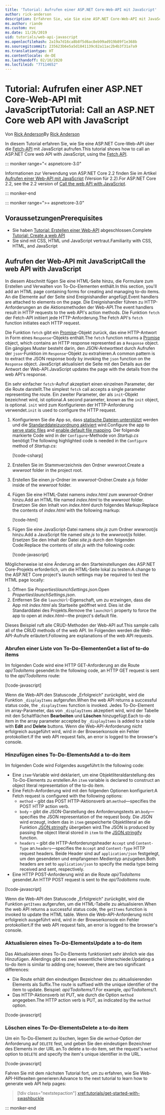 ```yaml
---
title: 'Tutorial: Aufrufen einer ASP.NET Core-Web-API mit JavaScript'
author: rick-anderson
description: Erfahren Sie, wie Sie eine ASP.NET Core-Web-API mit JavaScript aufrufen.
ms.author: riande
ms.custom: mvc
ms.date: 11/26/2019
uid: tutorials/web-api-javascript
ms.openlocfilehash: 2a19a7d16ca8b8f5d6ac8eb99ad919b89f1e368b
ms.sourcegitcommit: 235623b6e5a5d1841139c82a11ac2b4b3f31a7a9
ms.translationtype: HT
ms.contentlocale: de-DE
ms.lasthandoff: 02/10/2020
ms.locfileid: "77114652"
---
```

# <a name="tutorial-call-an-aspnet-core-web-api-with-javascript"></a><span data-ttu-id="e2ba8-103">Tutorial: Aufrufen einer ASP.NET Core-Web-API mit JavaScript</span><span class="sxs-lookup"><span data-stu-id="e2ba8-103">Tutorial: Call an ASP.NET Core web API with JavaScript</span></span>

<span data-ttu-id="e2ba8-104">Von [Rick Anderson](https://twitter.com/RickAndMSFT)</span><span class="sxs-lookup"><span data-stu-id="e2ba8-104">By [Rick Anderson](https://twitter.com/RickAndMSFT)</span></span>

<span data-ttu-id="e2ba8-105">In diesem Tutorial erfahren Sie, wie Sie eine ASP.NET Core-Web-API über die [Fetch-API](https://developer.mozilla.org/docs/Web/API/Fetch_API) mit JavaScript aufrufen.</span><span class="sxs-lookup"><span data-stu-id="e2ba8-105">This tutorial shows how to call an ASP.NET Core web API with JavaScript, using the [Fetch API](https://developer.mozilla.org/docs/Web/API/Fetch_API).</span></span>

::: moniker range="< aspnetcore-3.0"

<span data-ttu-id="e2ba8-106">Informationen zur Verwendung von ASP.NET Core 2.2 finden Sie im Artikel [Aufrufen einer Web-API mit JavaScript](xref:tutorials/first-web-api#call-the-web-api-with-javascript) (Version für 2.2).</span><span class="sxs-lookup"><span data-stu-id="e2ba8-106">For ASP.NET Core 2.2, see the 2.2 version of [Call the web API with JavaScript](xref:tutorials/first-web-api#call-the-web-api-with-javascript).</span></span>

::: moniker-end

::: moniker range=">= aspnetcore-3.0"

## <a name="prerequisites"></a><span data-ttu-id="e2ba8-107">Voraussetzungen</span><span class="sxs-lookup"><span data-stu-id="e2ba8-107">Prerequisites</span></span>

* <span data-ttu-id="e2ba8-108">Sie haben [Tutorial: Erstellen einer Web-API](xref:tutorials/first-web-api) abgeschlossen.</span><span class="sxs-lookup"><span data-stu-id="e2ba8-108">Complete [Tutorial: Create a web API](xref:tutorials/first-web-api)</span></span>
* <span data-ttu-id="e2ba8-109">Sie sind mit CSS, HTML und JavaScript vertraut.</span><span class="sxs-lookup"><span data-stu-id="e2ba8-109">Familiarity with CSS, HTML, and JavaScript</span></span>

## <a name="call-the-web-api-with-javascript"></a><span data-ttu-id="e2ba8-110">Aufrufen der Web-API mit JavaScript</span><span class="sxs-lookup"><span data-stu-id="e2ba8-110">Call the web API with JavaScript</span></span>

<span data-ttu-id="e2ba8-111">In diesem Abschnitt fügen Sie eine HTML-Seite hinzu, die Formulare zum Erstellen und Verwalten von To-Do-Elementen enthält.</span><span class="sxs-lookup"><span data-stu-id="e2ba8-111">In this section, you'll add an HTML page containing forms for creating and managing to-do items.</span></span> <span data-ttu-id="e2ba8-112">An die Elemente auf der Seite sind Ereignishandler angefügt.</span><span class="sxs-lookup"><span data-stu-id="e2ba8-112">Event handlers are attached to elements on the page.</span></span> <span data-ttu-id="e2ba8-113">Die Ereignishandler führen zu HTTP-Anforderungen an die Aktionsmethoden der Web-API.</span><span class="sxs-lookup"><span data-stu-id="e2ba8-113">The event handlers result in HTTP requests to the web API's action methods.</span></span> <span data-ttu-id="e2ba8-114">Die Funktion `fetch` der Fetch-API initiiert jede HTTP-Anforderung.</span><span class="sxs-lookup"><span data-stu-id="e2ba8-114">The Fetch API's `fetch` function initiates each HTTP request.</span></span>

<span data-ttu-id="e2ba8-115">Die Funktion `fetch` gibt ein [Promise](https://developer.mozilla.org/docs/Web/JavaScript/Reference/Global_Objects/Promise)-Objekt zurück, das eine HTTP-Antwort in Form eines `Response`-Objekts enthält.</span><span class="sxs-lookup"><span data-stu-id="e2ba8-115">The `fetch` function returns a [Promise](https://developer.mozilla.org/docs/Web/JavaScript/Reference/Global_Objects/Promise) object, which contains an HTTP response represented as a `Response` object.</span></span> <span data-ttu-id="e2ba8-116">Ein gängiges Muster besteht darin, den JSON-Antworttext durch Aufrufen der `json`-Funktion im `Response`-Objekt zu extrahieren.</span><span class="sxs-lookup"><span data-stu-id="e2ba8-116">A common pattern is to extract the JSON response body by invoking the `json` function on the `Response` object.</span></span> <span data-ttu-id="e2ba8-117">JavaScript aktualisiert die Seite mit den Details aus der Antwort der Web-API.</span><span class="sxs-lookup"><span data-stu-id="e2ba8-117">JavaScript updates the page with the details from the web API's response.</span></span>

<span data-ttu-id="e2ba8-118">Ein sehr einfacher `fetch`-Aufruf akzeptiert einen einzelnen Parameter, der die Route darstellt.</span><span class="sxs-lookup"><span data-stu-id="e2ba8-118">The simplest `fetch` call accepts a single parameter representing the route.</span></span> <span data-ttu-id="e2ba8-119">Ein zweiter Parameter, der als `init`-Objekt bezeichnet wird, ist optional.</span><span class="sxs-lookup"><span data-stu-id="e2ba8-119">A second parameter, known as the `init` object, is optional.</span></span> <span data-ttu-id="e2ba8-120">`init` wird zum Konfigurieren der HTTP-Anforderung verwendet.</span><span class="sxs-lookup"><span data-stu-id="e2ba8-120">`init` is used to configure the HTTP request.</span></span>

1. <span data-ttu-id="e2ba8-121">Konfigurieren Sie die App so, dass [statische Dateien unterstützt](/dotnet/api/microsoft.aspnetcore.builder.staticfileextensions.usestaticfiles#Microsoft_AspNetCore_Builder_StaticFileExtensions_UseStaticFiles_Microsoft_AspNetCore_Builder_IApplicationBuilder_) werden und die [Standarddateizuordnung aktiviert](/dotnet/api/microsoft.aspnetcore.builder.defaultfilesextensions.usedefaultfiles#Microsoft_AspNetCore_Builder_DefaultFilesExtensions_UseDefaultFiles_Microsoft_AspNetCore_Builder_IApplicationBuilder_) wird.</span><span class="sxs-lookup"><span data-stu-id="e2ba8-121">Configure the app to [serve static files](/dotnet/api/microsoft.aspnetcore.builder.staticfileextensions.usestaticfiles#Microsoft_AspNetCore_Builder_StaticFileExtensions_UseStaticFiles_Microsoft_AspNetCore_Builder_IApplicationBuilder_) and [enable default file mapping](/dotnet/api/microsoft.aspnetcore.builder.defaultfilesextensions.usedefaultfiles#Microsoft_AspNetCore_Builder_DefaultFilesExtensions_UseDefaultFiles_Microsoft_AspNetCore_Builder_IApplicationBuilder_).</span></span> <span data-ttu-id="e2ba8-122">Der folgende markierte Code wird in der `Configure`-Methode von *Startup.cs* benötigt:</span><span class="sxs-lookup"><span data-stu-id="e2ba8-122">The following highlighted code is needed in the `Configure` method of *Startup.cs*:</span></span>

    [!code-csharp[](first-web-api/samples/3.0/TodoApi/StartupJavaScript.cs?highlight=8-9&name=snippet_configure)]

1. <span data-ttu-id="e2ba8-123">Erstellen Sie im Stammverzeichnis den Ordner *wwwroot*.</span><span class="sxs-lookup"><span data-stu-id="e2ba8-123">Create a *wwwroot* folder in the project root.</span></span>

1. <span data-ttu-id="e2ba8-124">Erstellen Sie einen *js*-Ordner im *wwwroot*-Ordner.</span><span class="sxs-lookup"><span data-stu-id="e2ba8-124">Create a *js* folder inside of the *wwwroot* folder.</span></span>

1. <span data-ttu-id="e2ba8-125">Fügen Sie eine HTML-Datei namens *index.html* zum *wwwroot*-Ordner hinzu.</span><span class="sxs-lookup"><span data-stu-id="e2ba8-125">Add an HTML file named *index.html* to the *wwwroot* folder.</span></span> <span data-ttu-id="e2ba8-126">Ersetzen Sie den Inhalt von *index.html* durch folgendes Markup:</span><span class="sxs-lookup"><span data-stu-id="e2ba8-126">Replace the contents of *index.html* with the following markup:</span></span>

    [!code-html[](first-web-api/samples/3.0/TodoApi/wwwroot/index.html)]

1. <span data-ttu-id="e2ba8-127">Fügen Sie eine JavaScript-Datei namens *site.js* zum Ordner *wwwroot/js* hinzu.</span><span class="sxs-lookup"><span data-stu-id="e2ba8-127">Add a JavaScript file named *site.js* to the *wwwroot/js* folder.</span></span> <span data-ttu-id="e2ba8-128">Ersetzen Sie den Inhalt der Datei *site.js* durch den folgenden Code:</span><span class="sxs-lookup"><span data-stu-id="e2ba8-128">Replace the contents of *site.js* with the following code:</span></span>

    [!code-javascript[](first-web-api/samples/3.0/TodoApi/wwwroot/js/site.js?name=snippet_SiteJs)]

<span data-ttu-id="e2ba8-129">Möglicherweise ist eine Änderung an den Starteinstellungen des ASP.NET Core-Projekts erforderlich, um die HTML-Seite lokal zu testen:</span><span class="sxs-lookup"><span data-stu-id="e2ba8-129">A change to the ASP.NET Core project's launch settings may be required to test the HTML page locally:</span></span>

1. <span data-ttu-id="e2ba8-130">Öffnen Sie *Properties\launchSettings.json*.</span><span class="sxs-lookup"><span data-stu-id="e2ba8-130">Open *Properties\launchSettings.json*.</span></span>
1. <span data-ttu-id="e2ba8-131">Entfernen Sie die `launchUrl`-Eigenschaft, um zu erzwingen, dass die App mit *index.html* als Startseite geöffnet wird. Dies ist die Standarddatei des Projekts.</span><span class="sxs-lookup"><span data-stu-id="e2ba8-131">Remove the `launchUrl` property to force the app to open at *index.html*&mdash;the project's default file.</span></span>

<span data-ttu-id="e2ba8-132">Dieses Beispiel ruft alle CRUD-Methoden der Web-API auf.</span><span class="sxs-lookup"><span data-stu-id="e2ba8-132">This sample calls all of the CRUD methods of the web API.</span></span> <span data-ttu-id="e2ba8-133">Im Folgenden werden die Web-API-Aufrufe erläutert.</span><span class="sxs-lookup"><span data-stu-id="e2ba8-133">Following are explanations of the web API requests.</span></span>

### <a name="get-a-list-of-to-do-items"></a><span data-ttu-id="e2ba8-134">Abrufen einer Liste von To-Do-Elementen</span><span class="sxs-lookup"><span data-stu-id="e2ba8-134">Get a list of to-do items</span></span>

<span data-ttu-id="e2ba8-135">Im folgenden Code wird eine HTTP GET-Anforderung an die Route *api/TodoItems* gesendet:</span><span class="sxs-lookup"><span data-stu-id="e2ba8-135">In the following code, an HTTP GET request is sent to the *api/TodoItems* route:</span></span>

[!code-javascript[](first-web-api/samples/3.0/TodoApi/wwwroot/js/site.js?name=snippet_GetItems)]

<span data-ttu-id="e2ba8-136">Wenn die Web-API den Statuscode „Erfolgreich“ zurückgibt, wird die Funktion `_displayItems` aufgerufen.</span><span class="sxs-lookup"><span data-stu-id="e2ba8-136">When the web API returns a successful status code, the `_displayItems` function is invoked.</span></span> <span data-ttu-id="e2ba8-137">Jedes To-Do-Element im array-Parameter, das von `_displayItems` akzeptiert wird, wird der Tabelle mit den Schaltflächen **Bearbeiten** und **Löschen** hinzugefügt.</span><span class="sxs-lookup"><span data-stu-id="e2ba8-137">Each to-do item in the array parameter accepted by `_displayItems` is added to a table with **Edit** and **Delete** buttons.</span></span> <span data-ttu-id="e2ba8-138">Wenn die Web-API-Anforderung nicht erfolgreich ausgeführt wird, wird in der Browserkonsole ein Fehler protokolliert.</span><span class="sxs-lookup"><span data-stu-id="e2ba8-138">If the web API request fails, an error is logged to the browser's console.</span></span>

### <a name="add-a-to-do-item"></a><span data-ttu-id="e2ba8-139">Hinzufügen eines To-Do-Elements</span><span class="sxs-lookup"><span data-stu-id="e2ba8-139">Add a to-do item</span></span>

<span data-ttu-id="e2ba8-140">Im folgenden Code wird Folgendes ausgeführt:</span><span class="sxs-lookup"><span data-stu-id="e2ba8-140">In the following code:</span></span>

* <span data-ttu-id="e2ba8-141">Eine `item`-Variable wird deklariert, um eine Objektliteraldarstellung des To-Do-Elements zu erstellen.</span><span class="sxs-lookup"><span data-stu-id="e2ba8-141">An `item` variable is declared to construct an object literal representation of the to-do item.</span></span>
* <span data-ttu-id="e2ba8-142">Eine Fetch-Anforderung wird mit den folgenden Optionen konfiguriert:</span><span class="sxs-lookup"><span data-stu-id="e2ba8-142">A Fetch request is configured with the following options:</span></span>
  * <span data-ttu-id="e2ba8-143">`method` – gibt das POST HTTP-Aktionsverb an.</span><span class="sxs-lookup"><span data-stu-id="e2ba8-143">`method`&mdash;specifies the POST HTTP action verb.</span></span>
  * <span data-ttu-id="e2ba8-144">`body` – gibt die JSON-Darstellung des Anforderungstexts an.</span><span class="sxs-lookup"><span data-stu-id="e2ba8-144">`body`&mdash;specifies the JSON representation of the request body.</span></span> <span data-ttu-id="e2ba8-145">Die JSON wird erzeugt, indem das in `item` gespeicherte Objektliteral an die Funktion [JSON.stringify](https://developer.mozilla.org/docs/Web/JavaScript/Reference/Global_Objects/JSON/stringify) übergeben wird.</span><span class="sxs-lookup"><span data-stu-id="e2ba8-145">The JSON is produced by passing the object literal stored in `item` to the [JSON.stringify](https://developer.mozilla.org/docs/Web/JavaScript/Reference/Global_Objects/JSON/stringify) function.</span></span>
  * <span data-ttu-id="e2ba8-146">`headers` – gibt die HTTP-Anforderungsheader `Accept` und `Content-Type` an.</span><span class="sxs-lookup"><span data-stu-id="e2ba8-146">`headers`&mdash;specifies the `Accept` and `Content-Type` HTTP request headers.</span></span> <span data-ttu-id="e2ba8-147">Beide Header sind auf `application/json` festgelegt, um den gesendeten und empfangenen Medientyp anzugeben.</span><span class="sxs-lookup"><span data-stu-id="e2ba8-147">Both headers are set to `application/json` to specify the media type being received and sent, respectively.</span></span>
* <span data-ttu-id="e2ba8-148">Eine HTTP POST-Anforderung wird an die Route *api/TodoItems* gesendet.</span><span class="sxs-lookup"><span data-stu-id="e2ba8-148">An HTTP POST request is sent to the *api/TodoItems* route.</span></span>

[!code-javascript[](first-web-api/samples/3.0/TodoApi/wwwroot/js/site.js?name=snippet_AddItem)]

<span data-ttu-id="e2ba8-149">Wenn die Web-API den Statuscode „Erfolgreich“ zurückgibt, wird die Funktion `getItems` aufgerufen, um die HTML-Tabelle zu aktualisieren.</span><span class="sxs-lookup"><span data-stu-id="e2ba8-149">When the web API returns a successful status code, the `getItems` function is invoked to update the HTML table.</span></span> <span data-ttu-id="e2ba8-150">Wenn die Web-API-Anforderung nicht erfolgreich ausgeführt wird, wird in der Browserkonsole ein Fehler protokolliert.</span><span class="sxs-lookup"><span data-stu-id="e2ba8-150">If the web API request fails, an error is logged to the browser's console.</span></span>

### <a name="update-a-to-do-item"></a><span data-ttu-id="e2ba8-151">Aktualisieren eines To-Do-Elements</span><span class="sxs-lookup"><span data-stu-id="e2ba8-151">Update a to-do item</span></span>

<span data-ttu-id="e2ba8-152">Das Aktualisieren eines To-Do-Elements funktioniert sehr ähnlich wie das Hinzufügen. Allerdings gibt es zwei wesentliche Unterschiede:</span><span class="sxs-lookup"><span data-stu-id="e2ba8-152">Updating a to-do item is similar to adding one; however, there are two significant differences:</span></span>

* <span data-ttu-id="e2ba8-153">Die Route erhält den eindeutigen Bezeichner des zu aktualisierenden Elements als Suffix.</span><span class="sxs-lookup"><span data-stu-id="e2ba8-153">The route is suffixed with the unique identifier of the item to update.</span></span> <span data-ttu-id="e2ba8-154">Beispiel: *api/TodoItems/1*.</span><span class="sxs-lookup"><span data-stu-id="e2ba8-154">For example, *api/TodoItems/1*.</span></span>
* <span data-ttu-id="e2ba8-155">Das HTTP-Aktionsverb ist PUT, wie durch die Option `method` angegeben.</span><span class="sxs-lookup"><span data-stu-id="e2ba8-155">The HTTP action verb is PUT, as indicated by the `method` option.</span></span>

[!code-javascript[](first-web-api/samples/3.0/TodoApi/wwwroot/js/site.js?name=snippet_UpdateItem)]

### <a name="delete-a-to-do-item"></a><span data-ttu-id="e2ba8-156">Löschen eines To-Do-Elements</span><span class="sxs-lookup"><span data-stu-id="e2ba8-156">Delete a to-do item</span></span>

<span data-ttu-id="e2ba8-157">Um ein To-Do-Element zu löschen, legen Sie die `method`-Option der Anforderung auf `DELETE` fest, und geben Sie den eindeutigen Bezeichner des Elements in der URL an.</span><span class="sxs-lookup"><span data-stu-id="e2ba8-157">To delete a to-do item, set the request's `method` option to `DELETE` and specify the item's unique identifier in the URL.</span></span>

[!code-javascript[](first-web-api/samples/3.0/TodoApi/wwwroot/js/site.js?name=snippet_DeleteItem)]

<span data-ttu-id="e2ba8-158">Fahren Sie mit dem nächsten Tutorial fort, um zu erfahren, wie Sie Web-API-Hilfeseiten generieren:</span><span class="sxs-lookup"><span data-stu-id="e2ba8-158">Advance to the next tutorial to learn how to generate web API help pages:</span></span>

> [!div class="nextstepaction"]
> <xref:tutorials/get-started-with-swashbuckle>

::: moniker-end
